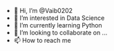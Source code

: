 - 👋 Hi, I’m @Vaib0202
- 👀 I’m interested in Data Science
- 🌱 I’m currently learning Python
- 💞️ I’m looking to collaborate on ...
- 📫 How to reach me 

<!---
Vaib0202/Vaib0202 is a ✨ special ✨ repository because its `README.md` (this file) appears on your GitHub profile.
You can click the Preview link to take a look at your changes.
--->
